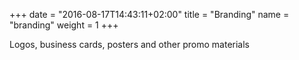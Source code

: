 +++
date = "2016-08-17T14:43:11+02:00"
title = "Branding"
name = "branding"
weight = 1
+++

Logos, business cards, posters and other promo materials
